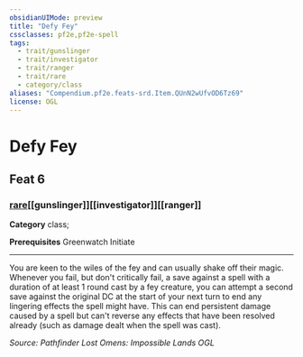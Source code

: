 ```yaml
---
obsidianUIMode: preview
title: "Defy Fey"
cssclasses: pf2e,pf2e-spell
tags:
  - trait/gunslinger
  - trait/investigator
  - trait/ranger
  - trait/rare
  - category/class
aliases: "Compendium.pf2e.feats-srd.Item.QUnN2wUfvOD6Tz69"
license: OGL
---
```

# Defy Fey
## Feat 6
### [rare](rare "Rare Rarity Trait")[[gunslinger]][[investigator]][[ranger]]

**Category** class; 



**Prerequisites** Greenwatch Initiate
* * *
You are keen to the wiles of the fey and can usually shake off their magic. Whenever you fail, but don't critically fail, a save against a spell with a duration of at least 1 round cast by a fey creature, you can attempt a second save against the original DC at the start of your next turn to end any lingering effects the spell might have. This can end persistent damage caused by a spell but can't reverse any effects that have been resolved already (such as damage dealt when the spell was cast).

*Source: Pathfinder Lost Omens: Impossible Lands*
*OGL*
